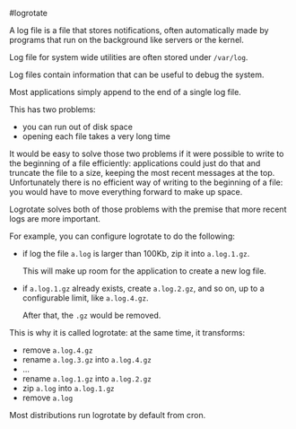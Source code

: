 #logrotate

A log file is a file that stores notifications, often automatically made by programs that run on the background like servers or the kernel.

Log file for system wide utilities are often stored under `/var/log`.

Log files contain information that can be useful to debug the system.

Most applications simply append to the end of a single log file.

This has two problems:

- you can run out of disk space
- opening each file takes a very long time

It would be easy to solve those two problems if it were possible to write to the beginning of a file efficiently: applications could just do that and truncate the file to a size, keeping the most recent messages at the top. Unfortunately there is no efficient way of writing to the beginning of a file: you would have to move everything forward to make up space.

Logrotate solves both of those problems with the premise that more recent logs are more important.

For example, you can configure logrotate to do the following:

-   if log the file `a.log` is larger than 100Kb, zip it into `a.log.1.gz`.

    This will make up room for the application to create a new log file.

-   if `a.log.1.gz` already exists, create `a.log.2.gz`, and so on, up to a configurable limit, like `a.log.4.gz`.

    After that, the `.gz` would be removed.

This is why it is called logrotate: at the same time, it transforms:

- remove `a.log.4.gz`
- rename `a.log.3.gz` into `a.log.4.gz`
- ...
- rename `a.log.1.gz` into `a.log.2.gz`
- zip `a.log` into `a.log.1.gz`
- remove `a.log`

Most distributions run logrotate by default from cron.
